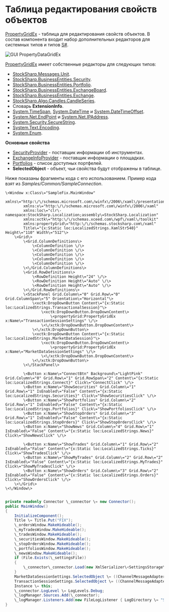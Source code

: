 # Таблица редактирования свойств объектов

[PropertyGridEx](../api/StockSharp.Xaml.PropertyGrid.PropertyGridEx.html) \- таблица для редактирования свойств объектов. В состав компонента входит набор дополнительных редакторов для системных типов и типов [S\#](StockSharpAbout.md). 

![GUI PropertyDataGridEx](~/images/GUI_PropertyDataGridEx.png)

[PropertyGridEx](../api/StockSharp.Xaml.PropertyGrid.PropertyGridEx.html) имеет собственные редакторы для следующих типов: 

- [StockSharp.Messages.Unit](../api/StockSharp.Messages.Unit.html). 
- [StockSharp.BusinessEntities.Security](../api/StockSharp.BusinessEntities.Security.html). 
- [StockSharp.BusinessEntities.Portfolio](../api/StockSharp.BusinessEntities.Portfolio.html). 
- [StockSharp.BusinessEntities.ExchangeBoard](../api/StockSharp.BusinessEntities.ExchangeBoard.html). 
- [StockSharp.BusinessEntities.Exchange](../api/StockSharp.BusinessEntities.Exchange.html). 
- [StockSharp.Algo.Candles.CandleSeries](../api/StockSharp.Algo.Candles.CandleSeries.html). 
- Словарь **ExtensionInfo**. 
- [System.TimeSpan](../api/System.TimeSpan.html), [System.DateTime](../api/System.DateTime.html) и [System.DateTimeOffset](../api/System.DateTimeOffset.html). 
- [System.Net.EndPoint](../api/System.Net.EndPoint.html) и [System.Net.IPAddress](../api/System.Net.IPAddress.html). 
- [System.Security.SecureString](../api/System.Security.SecureString.html). 
- [System.Text.Encoding](../api/System.Text.Encoding.html). 
- [System.Enum](../api/System.Enum.html). 

**Основные свойства**

- [SecurityProvider](../api/StockSharp.Xaml.PropertyGrid.PropertyGridEx.SecurityProvider.html) \- поставщик информации об инструментах. 
- [ExchangeInfoProvider](../api/StockSharp.Xaml.PropertyGrid.PropertyGridEx.ExchangeInfoProvider.html) \- поставщик информации о площадках. 
- [Portfolios](../api/StockSharp.Xaml.PropertyGrid.PropertyGridEx.Portfolios.html) \- список доступных портфелей. 
- **SelectedObject** \- объект, чьи свойства будут отображены в таблице. 

Ниже показаны фрагменты кода с его использованием. Пример кода взят из *Samples\/Common\/SampleConnection*. 

```xaml
\<Window x:Class\="SampleFix.MainWindow"
		xmlns\="http:\/\/schemas.microsoft.com\/winfx\/2006\/xaml\/presentation"
		xmlns:x\="http:\/\/schemas.microsoft.com\/winfx\/2006\/xaml"
		xmlns:loc\="clr\-namespace:StockSharp.Localization;assembly\=StockSharp.Localization"
		xmlns:xctk\="http:\/\/schemas.xceed.com\/wpf\/xaml\/toolkit"
        xmlns:propertyGrid\="http:\/\/schemas.stocksharp.com\/xaml"
        Title\="{x:Static loc:LocalizedStrings.XamlStr540}" Height\="110" Width\="512"\>
	\<Grid\>
		\<Grid.ColumnDefinitions\>
			\<ColumnDefinition \/\>
			\<ColumnDefinition \/\>
			\<ColumnDefinition \/\>
			\<ColumnDefinition \/\>
			\<ColumnDefinition \/\>
		\<\/Grid.ColumnDefinitions\>
		\<Grid.RowDefinitions\>
			\<RowDefinition Height\="24" \/\>
			\<RowDefinition Height\="Auto" \/\>
			\<RowDefinition Height\="Auto" \/\>
		\<\/Grid.RowDefinitions\>
		\<StackPanel Grid.Column\="0" Grid.Row\="0" Grid.ColumnSpan\="5" Orientation\="Horizontal"\>
			\<xctk:DropDownButton Content\="{x:Static loc:LocalizedStrings.TransactionalSession}"\>
				\<xctk:DropDownButton.DropDownContent\>
					\<propertyGrid:PropertyGridEx x:Name\="TransactionSessionSettings" \/\>
				\<\/xctk:DropDownButton.DropDownContent\>
			\<\/xctk:DropDownButton\>
			\<xctk:DropDownButton Content\="{x:Static loc:LocalizedStrings.MarketDataSession}"\>
				\<xctk:DropDownButton.DropDownContent\>
					\<propertyGrid:PropertyGridEx x:Name\="MarketDataSessionSettings" \/\>
				\<\/xctk:DropDownButton.DropDownContent\>
			\<\/xctk:DropDownButton\>
		\<\/StackPanel\>
		
		\<Button x:Name\="ConnectBtn" Background\="LightPink" Grid.Column\="0" Grid.Row\="1" Grid.RowSpan\="2" Content\="{x:Static loc:LocalizedStrings.Connect}" Click\="ConnectClick" \/\>
		\<Button x:Name\="ShowSecurities" Grid.Column\="1" Grid.Row\="1" IsEnabled\="False" Content\="{x:Static loc:LocalizedStrings.Securities}" Click\="ShowSecuritiesClick" \/\>
		\<Button x:Name\="ShowPortfolios" Grid.Column\="2" Grid.Row\="1" IsEnabled\="False" Content\="{x:Static loc:LocalizedStrings.Portfolios}" Click\="ShowPortfoliosClick" \/\>
		\<Button x:Name\="ShowStopOrders" Grid.Column\="3" Grid.Row\="1" IsEnabled\="False" Content\="{x:Static loc:LocalizedStrings.StopOrders}" Click\="ShowStopOrdersClick" \/\>
		\<Button x:Name\="ShowNews" Grid.Column\="4" Grid.Row\="1" IsEnabled\="False" Content\="{x:Static loc:LocalizedStrings.News}" Click\="ShowNewsClick" \/\>
		
		\<Button x:Name\="ShowTrades" Grid.Column\="1" Grid.Row\="2" IsEnabled\="False" Content\="{x:Static loc:LocalizedStrings.Ticks}" Click\="ShowTradesClick" \/\>
		\<Button x:Name\="ShowMyTrades" Grid.Column\="2" Grid.Row\="2" IsEnabled\="False" Content\="{x:Static loc:LocalizedStrings.MyTrades}" Click\="ShowMyTradesClick" \/\>
		\<Button x:Name\="ShowOrders" Grid.Column\="3" Grid.Row\="2" IsEnabled\="False" Content\="{x:Static loc:LocalizedStrings.Orders}" Click\="ShowOrdersClick" \/\>
	\<\/Grid\>
\<\/Window\>
	  				
```
```cs
private readonly Connector \_connector \= new Connector();
public MainWindow()
{
	InitializeComponent();
	Title \= Title.Put("FIX");
	\_ordersWindow.MakeHideable();
	\_myTradesWindow.MakeHideable();
	\_tradesWindow.MakeHideable();
	\_securitiesWindow.MakeHideable();
	\_stopOrdersWindow.MakeHideable();
	\_portfoliosWindow.MakeHideable();
	\_newsWindow.MakeHideable();
	if (File.Exists(\_settingsFile))
	{
		\_connector\_connector.Load(new XmlSerializer\<SettingsStorage\>().Deserialize(\_settingsFile));
	}
	MarketDataSessionSettings.SelectedObject \= ((ChannelMessageAdapter)\_connector.MarketDataAdapter).InnerAdapter;
	TransactionSessionSettings.SelectedObject \= ((ChannelMessageAdapter)\_connector.TransactionAdapter).InnerAdapter;
	Instance \= this;
	\_connector.LogLevel \= LogLevels.Debug;
	\_logManager.Sources.Add(\_connector);
	\_logManager.Listeners.Add(new FileLogListener { LogDirectory \= "StockSharp\_Fix" });
}
	  				
```

